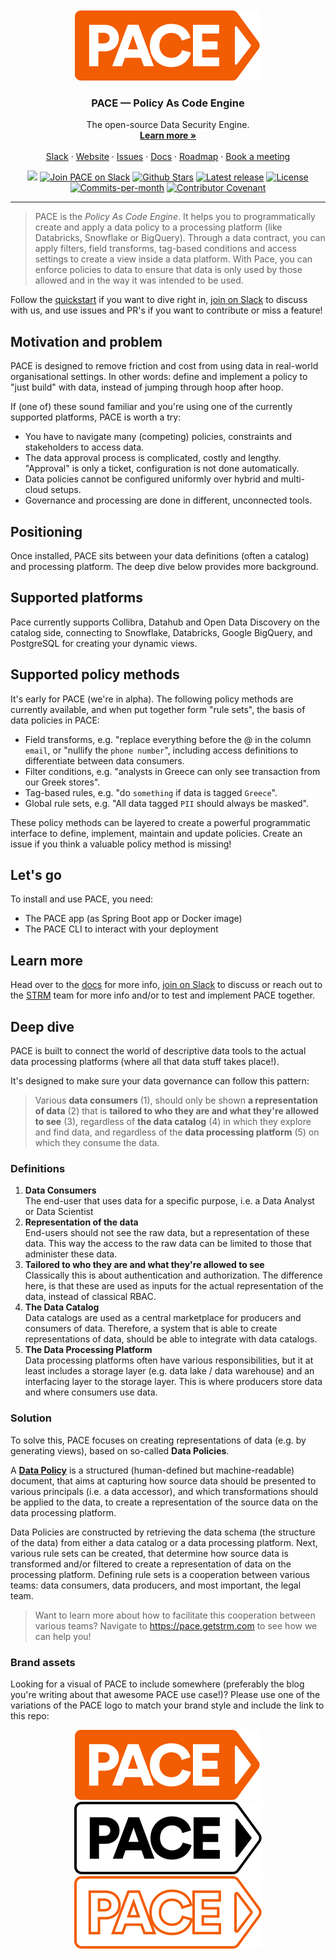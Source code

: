 <p align="center" style="margin-top: 250px">
  <a href="https://github.com/getstrm/pace">
   <img src="./assets/svg/pace-logo-orange-filled.svg" alt="Logo">
<!--    <img src="./assets/svg/pace-logo-black.svg" alt="Logo">
   <img src="./assets/svg/pace-logo-orange-outline.svg" alt="Logo"> -->
  </a>

<h3 align="center">PACE &#8212; Policy As Code Engine</h3>

  <p align="center">
    The open-source Data Security Engine.
    <br />
    <a href="https://getstrm.com"><strong>Learn more »</strong></a>
    <br />
    <br />
    <a href="https://join.slack.com/t/pace-getstrm/shared_invite/zt-27egzg7ye-iGANVdQZO6ov6ZMVzmsA4Q">Slack</a>
    ·
    <a href="https://getstrm.com">Website</a>
    ·
    <a href="https://github.com/getstrm/pace/issues">Issues</a>
    ·
    <a href="https://pace.getstrm.com/docs/">Docs</a>
    ·
    <a href="https://pace.getstrm.com/docs/integrations-and-reference/roadmap">Roadmap</a>
    ·
    <a href="https://calendar.google.com/calendar/u/0/appointments/schedules/AcZssZ2LEfEsn2MEyofbffgDmtVP32lvvYi209gTuIZ33YOBbTIw9j9KjH90MFrrNXsjAE3nTuLYfUqA">Book a meeting</a>
  </p>
</p>

<p align="center">
   <a href="https://github.com/getstrm/pace/tree/alpha"><img src="https://img.shields.io/badge/release_status-alpha-orange"></a>
   <a href="https://join.slack.com/t/pace-getstrm/shared_invite/zt-27egzg7ye-iGANVdQZO6ov6ZMVzmsA4Q"><img src="https://img.shields.io/badge/Slack-PACE-%2336C5F0?logo=slack" alt="Join PACE on Slack"></a>
   <a href="https://github.com/getstrm/pace/stargazers"><img src="https://img.shields.io/github/stars/getstrm/pace" alt="Github Stars"></a>
   <a href="https://github.com/getstrm/pace/releases/latest"><img src="https://img.shields.io/github/v/release/getstrm/pace?include_prereleases&label=release&logo=github" alt="Latest release"></a>
   <a href="https://github.com/getstrm/pace/blob/alpha/LICENSE"><img src="https://img.shields.io/badge/license-Apache License 2.0-2EB67D" alt="License"></a>
   <a href="https://github.com/getstrm/pace/pulse"><img src="https://img.shields.io/github/commit-activity/m/getstrm/pace" alt="Commits-per-month"></a>
   <a href="CODE_OF_CONDUCT.md"><img src="https://img.shields.io/badge/Contributor%20Covenant-2.1-ECB22E.svg" alt="Contributor Covenant"></a>
</p>

---

> PACE is the _Policy As Code Engine_. It helps you to programmatically create and apply a data policy to a
> processing platform (like Databricks, Snowflake or BigQuery). Through a data contract, you can apply filters, field
> transforms, tag-based conditions and access settings to create a view inside a data platform. With Pace, you can enforce
> policies to data to ensure that data is only used by those allowed and in the way it was intended to be used.

Follow the [quickstart](https://pace.getstrm.com/docs/readme/quickstart) if you want to dive right in, [join on Slack](https://join.slack.com/t/pace-getstrm/shared_invite/zt-27egzg7ye-iGANVdQZO6ov6ZMVzmsA4Q) to discuss with us, and use issues and PR's if you want to contribute or miss a feature!

## Motivation and problem

PACE is designed to remove friction and cost from using data in real-world organisational settings. In other words:
define and implement a policy to "just build" with data, instead of jumping through hoop after hoop.

If (one of) these sound familiar and you're using one of the currently supported platforms, PACE is worth a try:

* You have to navigate many (competing) policies, constraints and stakeholders to access data.
* The data approval process is complicated, costly and lengthy. "Approval" is only a ticket, configuration is not done
  automatically.
* Data policies cannot be configured uniformly over hybrid and multi-cloud setups.
* Governance and processing are done in different, unconnected tools.

## Positioning

Once installed, PACE sits between your data definitions (often a catalog) and processing platform. The deep dive below
provides more background.

## Supported platforms

Pace currently supports Collibra, Datahub and Open Data Discovery on the catalog side, connecting to Snowflake,
Databricks, Google BigQuery, and PostgreSQL for creating your dynamic views.

## Supported policy methods

It's early for PACE (we're in alpha). The following policy methods are currently available,
and when put together form "rule sets", the basis of data policies in PACE:

- Field transforms, e.g. "replace everything before the @ in the column `email`, or "nullify the `phone number`", including access definitions to differentiate between data consumers.
- Filter conditions, e.g. "analysts in Greece can only see transaction from our Greek stores".
- Tag-based rules, e.g. "do `something` if data is tagged `Greece`".
- Global rule sets, e.g. "All data tagged `PII` should always be masked".

These policy methods can be layered to create a powerful programmatic interface to define, implement, maintain and
update policies. Create an issue if you think a valuable policy method is missing!

## Let's go

To install and use PACE, you need:

- The PACE app (as Spring Boot app or Docker image)
- The PACE CLI to interact with your deployment

## Learn more

Head over to the [docs](https://pace.getstrm.com/docs/readme/quickstart) for more info, [join on Slack](https://join.slack.com/t/pace-getstrm/shared_invite/zt-27egzg7ye-iGANVdQZO6ov6ZMVzmsA4Q) to discuss or reach out to the [STRM](https://getstrm.com/contact) team for more info and/or to test and implement PACE together.

## Deep dive

PACE is built to connect the world of descriptive data tools to the actual data processing platforms (where all that
data stuff takes place!).

It's designed to make sure your data governance can follow this pattern:
> Various **data consumers** (1), should only be shown **a representation of data** (2) that is **tailored to who they
are and what they're allowed to see** (3), regardless of **the data catalog** (4) in which they explore and find data,
> and regardless of the **data processing platform** (5) on which they consume the data.

### Definitions

1. **Data Consumers**  
   The end-user that uses data for a specific purpose, i.e. a Data Analyst or Data Scientist
2. **Representation of the data**  
   End-users should not see the raw data, but a representation of these data. This way the access to the raw data can be
   limited to those that administer these data.
3. **Tailored to who they are and what they're allowed to see**  
   Classically this is about authentication and authorization. The difference here, is that these are used as inputs for
   the actual representation of the data, instead of classical RBAC.
4. **The Data Catalog**  
   Data catalogs are used as a central marketplace for producers and consumers of data. Therefore, a system that is able
   to create representations of data, should be able to integrate with data catalogs.
5. **The Data Processing Platform**  
   Data processing platforms often have various responsibilities, but it at least includes a storage layer (e.g. data
   lake / data warehouse) and an interfacing layer to the storage layer. This is where producers store data and where
   consumers use data.

### Solution

To solve this, PACE focuses on creating representations of data (e.g. by generating views), based on so-called **Data
Policies**.

A [**Data Policy**](https://github.com/getstrm/pace/blob/alpha/protos/getstrm/pace/api/entities/v1alpha/entities.proto)
is a structured (human-defined but machine-readable) document, that aims at capturing how source data should be
presented to various
principals (i.e. a data accessor), and which transformations should be applied to the data, to create a representation
of the source data on the data processing platform.

Data Policies are constructed by retrieving the data schema (the structure of the data) from either a data catalog or a
data processing platform. Next, various rule sets can be created, that determine how source data is transformed and/or
filtered to create a representation of data on the processing platform.
Defining rule sets is a cooperation between various teams: data consumers, data producers, and most important, the legal
team.

> Want to learn more about how to facilitate this cooperation between various teams? Navigate
> to https://pace.getstrm.com to see how we can help you!

### Brand assets
Looking for a visual of PACE to include somewhere (preferably the blog you're writing about that awesome PACE use case!)? Please use one of the variations of the PACE logo to match your brand style and include the link to this repo:
<p align="center">
  <a href="https://github.com/getstrm/pace">
   <img src="./assets/svg/pace-logo-orange-filled.svg" alt="Logo">
   <img src="./assets/svg/pace-logo-black.svg" alt="Logo">
   <img src="./assets/svg/pace-logo-orange-outline.svg" alt="Logo">
  </a>
</p>


